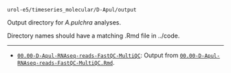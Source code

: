 `urol-e5/timeseries_molecular/D-Apul/output`

Output directory for _A.pulchra_ analyses.

Directory names should have a matching .Rmd file in ../code.

---

- [`00.00-D-Apul-RNAseq-reads-FastQC-MultiQC`](./00.00-D-Apul-RNAseq-reads-FastQC-MultiQC.Rmd): Output from [`00.00-D-Apul-RNAseq-reads-FastQC-MultiQC.Rmd`](../code/00.00-D-Apul-RNAseq-reads-FastQC-MultiQC.Rmd).